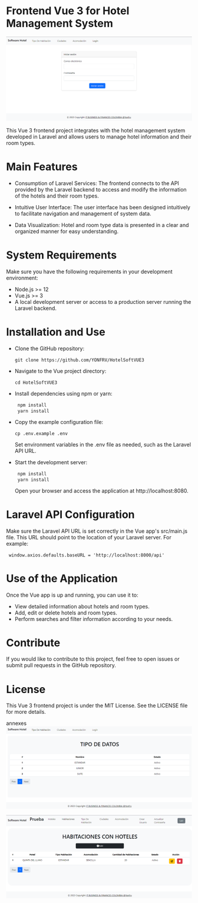 # Frontend Vue 3 for Hotel Management System
![Alt text](image.png)

This Vue 3 frontend project integrates with the hotel management system developed in Laravel and allows users to manage hotel information and their room types.

# Main Features

- Consumption of Laravel Services: The frontend connects to the API provided by the Laravel backend to access and modify the information of the hotels and their room types.

- Intuitive User Interface: The user interface has been designed intuitively to facilitate navigation and management of system data.

- Data Visualization: Hotel and room type data is presented in a clear and organized manner for easy understanding.

# System Requirements

Make sure you have the following requirements in your development environment:

- Node.js >= 12
- Vue.js >= 3
- A local development server or access to a production server running the Laravel backend.

# Installation and Use
- Clone the GitHub repository:

      git clone https://github.com/YONFRV/HotelSoftVUE3

- Navigate to the Vue project directory:

      cd HotelSoftVUE3

- Install dependencies using npm or yarn:

       npm install
       yarn install

- Copy the example configuration file:

      cp .env.example .env

   Set environment variables in the .env file as needed, such as the Laravel API URL.

- Start the development server:

       npm install
       yarn install

    Open your browser and access the application at http://localhost:8080.

# Laravel API Configuration

Make sure the Laravel API URL is set correctly in the Vue app's src/main.js file. This URL should point to the location of your Laravel server. For example:

     window.axios.defaults.baseURL = 'http://localhost:8000/api'
# Use of the Application

Once the Vue app is up and running, you can use it to:

- View detailed information about hotels and room types.
- Add, edit or delete hotels and room types.
- Perform searches and filter information according to your needs.

# Contribute 
If you would like to contribute to this project, feel free to open issues or submit pull requests in the GitHub repository.

# License
This Vue 3 frontend project is under the MIT License. See the LICENSE file for more details.

annexes
![Alt text](image-1.png)

![Alt text](image-2.png)